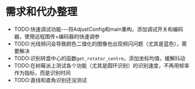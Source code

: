 # 需求和代办整理

- TODO:快速调试功能---将AdjustConfig和main重构，添加调试开关和编码器，使用远程图传+编码器的快速调参
- TODO:光线频闪会导致颜色二值化的图像也出现频闪问题（尤其是蓝色），需要解决
- TODO:识别转盘中心的函数`get_rotator_centre`，添加坐标均值，缓解抖动
- TODO:在树莓派上测试各个功能（尤其是圆环识别）的识别速度，不再用帧率作为指标，而是识别时间
- TODO:直线和直角识别还没测试
